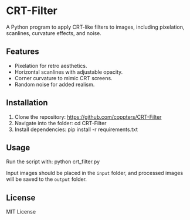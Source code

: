 # CRT-Filter

A Python program to apply CRT-like filters to images, including pixelation, scanlines, curvature effects, and noise.

## Features
- Pixelation for retro aesthetics.
- Horizontal scanlines with adjustable opacity.
- Corner curvature to mimic CRT screens.
- Random noise for added realism.

## Installation
1. Clone the repository: https://github.com/coppters/CRT-Filter
2. Navigate into the folder: cd CRT-Filter
3. Install dependencies: pip install -r requirements.txt

## Usage
Run the script with: python crt_filter.py

Input images should be placed in the `input` folder, and processed images will be saved to the `output` folder.

## License
MIT License


